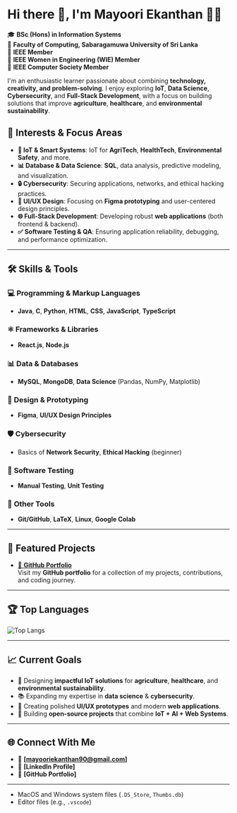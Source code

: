 # Hi there 👋, I'm Mayoori Ekanthan 👩‍💻

🎓 **BSc (Hons) in Information Systems**  
📍 **Faculty of Computing, Sabaragamuwa University of Sri Lanka**  
🌟 **IEEE Member**  
🌟 **IEEE Women in Engineering (WIE) Member**  
🌟 **IEEE Computer Society Member**

I'm an enthusiastic learner passionate about combining **technology, creativity, and problem-solving**. I enjoy exploring **IoT**, **Data Science**, **Cybersecurity**, and **Full-Stack Development**, with a focus on building solutions that improve **agriculture**, **healthcare**, and **environmental sustainability**.

## 🚀 Interests & Focus Areas

- **🌱 IoT & Smart Systems**: IoT for **AgriTech**, **HealthTech**, **Environmental Safety**, and more.
- **📊 Database & Data Science**: **SQL**, data analysis, predictive modeling, and visualization.
- **🔒 Cybersecurity**: Securing applications, networks, and ethical hacking practices.
- **🎨 UI/UX Design**: Focusing on **Figma prototyping** and user-centered design principles.
- **🌐 Full-Stack Development**: Developing robust **web applications** (both frontend & backend).
- **✅ Software Testing & QA**: Ensuring application reliability, debugging, and performance optimization.

---

## 🛠 Skills & Tools

### 💻 **Programming & Markup Languages**
- **Java**, **C**, **Python**, **HTML**, **CSS**, **JavaScript**, **TypeScript**

### ⚛ **Frameworks & Libraries**
- **React.js**, **Node.js**

### 📊 **Data & Databases**
- **MySQL**, **MongoDB**, **Data Science** (Pandas, NumPy, Matplotlib)

### 🎨 **Design & Prototyping**
- **Figma**, **UI/UX Design Principles**

### 🛡 **Cybersecurity**
- Basics of **Network Security**, **Ethical Hacking** (beginner)

### 🧪 **Software Testing**
- **Manual Testing**, **Unit Testing**

### 🔧 **Other Tools**
- **Git/GitHub**, **LaTeX**, **Linux**, **Google Colab**

---

## 📂 Featured Projects

- [🚀 **GitHub Portfolio**](https://github.com/MayooriEkanthan)  
  Visit my **GitHub portfolio** for a collection of my projects, contributions, and coding journey.


---

## 🏆 Top Languages

![Top Langs](https://github-readme-stats.vercel.app/api/top-langs/?username=MayooriEkanthan&layout=compact&theme=tokyonight)

---

## 📈 Current Goals

- 🌟 Designing **impactful IoT solutions** for **agriculture**, **healthcare**, and **environmental sustainability**.
- 📚 Expanding my expertise in **data science** & **cybersecurity**.
- 🎨 Creating polished **UI/UX prototypes** and modern **web applications**.
- 🔭 Building **open-source projects** that combine **IoT + AI + Web Systems**.

---

## 🌐 Connect With Me

- 📩 **[mayooriekanthan90@gmail.com]**
- 💼 **[LinkedIn Profile]**
- 🐙 **[GitHub Portfolio]**

---


- MacOS and Windows system files (`.DS_Store`, `Thumbs.db`)
- Editor files (e.g., `.vscode`)
